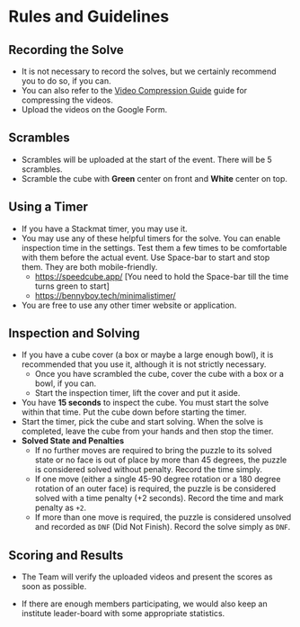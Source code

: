 # Rules and Guidelines


## Recording the Solve

- It is not necessary to record the solves, but we certainly recommend you to do so, if you can.
- You can also refer to the [Video Compression Guide](/compression) guide for compressing the videos.
- Upload the videos on the Google Form.



## Scrambles

- Scrambles will be uploaded at the start of the event. There will be 5 scrambles.
- Scramble the cube with **Green** center on front and **White** center on top. 



## Using a Timer

- If you have a Stackmat timer, you may use it.
- You may use any of these helpful timers for the solve. You can enable inspection time in the settings. Test them a few times to be comfortable with them before the actual event. Use Space-bar to start and stop them. They are both mobile-friendly.
  - https://speedcube.app/ [You need to hold the Space-bar till the time turns green to start]
  - https://bennyboy.tech/minimalistimer/
- You are free to use any other timer website or application. 



## Inspection and Solving

- If you have a cube cover (a box or maybe a large enough bowl), it is recommended that you use it, although it is not strictly necessary.
  - Once you have scrambled the cube, cover the cube with a box or a bowl, if you can.
  - Start the inspection timer, lift the cover and put it aside. 
- You have **15 seconds** to inspect the cube. You must start the solve within that time. Put the cube down before starting the timer.
- Start the timer, pick the cube and start solving. When the solve is completed, leave the cube from your hands and then stop the timer.
- **Solved State and Penalties**
  - If no further moves are required to bring the puzzle to its solved state or no face is out of place by more than 45 degrees, the puzzle is considered solved without penalty. Record the time simply.
  - If one move (either a single 45-90 degree rotation or a 180 degree rotation of an outer face) is required, the puzzle is be considered solved with a time penalty (+2 seconds). Record the time and mark penalty as `+2`.
  - If more than one move is required, the puzzle is considered unsolved and recorded as `DNF` (Did Not Finish). Record the solve simply as `DNF`.



## Scoring and Results

- The Team will verify the uploaded videos and present the scores as soon as possible.

- If there are enough members participating, we would also keep an institute leader-board with some appropriate statistics.

